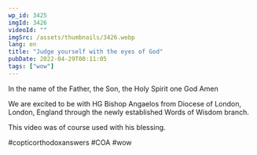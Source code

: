 ```yaml
---
wp_id: 3425
imgId: 3426
videoId: ""
imgSrc: /assets/thumbnails/3426.webp
lang: en
title: "Judge yourself with the eyes of God"
pubDate: 2022-04-29T00:11:05
tags: ["wow"]
---
```


<!-- page: 6 -->

<p>In the name of the Father, the Son, the Holy Spirit one God Amen </p>
<p>We are excited to be with HG Bishop Angaelos from Diocese of London, London, England through the newly established Words of Wisdom branch.</p>
<p>This video was of course used with his blessing. </p>
<p>#copticorthodoxanswers #COA #wow</p>
